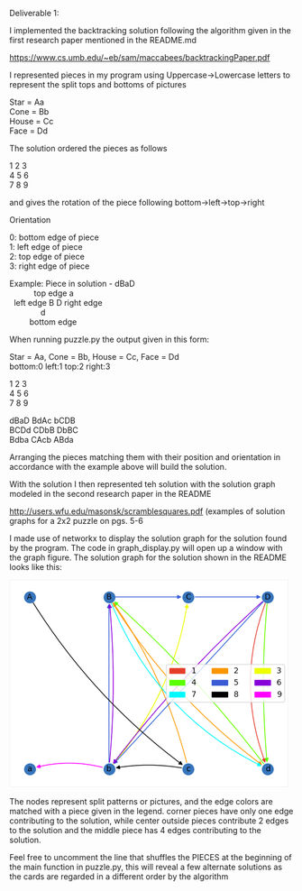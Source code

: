 Deliverable 1:

I implemented the backtracking solution following the algorithm given in the first research paper mentioned in the README.md

https://www.cs.umb.edu/~eb/sam/maccabees/backtrackingPaper.pdf

I represented pieces in my program using Uppercase->Lowercase letters to represent the split tops and bottoms of pictures

  Star = Aa<br/>
  Cone = Bb<br/>
  House = Cc<br/>
  Face = Dd<br/>
 
The solution ordered the pieces as follows

  1 2 3<br/>
  4 5 6<br/>
  7 8 9<br/>
 
  and gives the rotation of the piece following bottom->left->top->right
 
  Orientation<br/>

  0: bottom edge of piece <br/>
  1: left edge of piece<br/>
  2: top edge of piece<br/>
  3: right edge of piece<br/>
  
  Example: Piece in solution - dBaD<br/>
  &nbsp;&nbsp;&nbsp;&nbsp;&nbsp;&nbsp;&nbsp;&nbsp;&nbsp;&nbsp;&nbsp;top edge a<br/>
  &nbsp;&nbsp;left edge  B D  right edge <br/>
&nbsp;&nbsp;&nbsp;&nbsp;&nbsp;&nbsp;&nbsp;&nbsp;&nbsp;&nbsp;&nbsp;&nbsp;&nbsp;&nbsp;d<br/>
&nbsp;&nbsp;&nbsp;&nbsp;&nbsp;&nbsp;&nbsp;&nbsp;&nbsp;bottom edge<br/>
         
When running puzzle.py the output given in this form:

  Star = Aa, Cone = Bb, House = Cc, Face = Dd<br/>
  bottom:0 left:1 top:2 right:3<br/>

  1 2 3<br/>
  4 5 6<br/>
  7 8 9<br/>

  dBaD   BdAc   bCDB<br/>
  BCDd   CDbB   DbBC<br/>
  Bdba   CAcb   ABda<br/>
  
Arranging the pieces matching them with their position and orientation in accordance with the example above will build the solution.

With the solution I then represented teh solution with the solution graph modeled in the second research paper in the README

  http://users.wfu.edu/masonsk/scramblesquares.pdf (examples of solution graphs for a 2x2 puzzle on pgs. 5-6

I made use of networkx to display the solution graph for the solution found by the program. The code in graph_display.py will open up a window with the graph figure. The solution graph for the solution shown in the README looks like this:

![](images/example_graph.png)

The nodes represent split patterns or pictures, and the edge colors are matched with a piece given in the legend. corner pieces have only one edge contributing to the solution, while center outside pieces contribute 2 edges to the solution and the middle piece has 4 edges contributing to the solution. 

Feel free to uncomment the line that shuffles the PIECES at the beginning of the main function in puzzle.py, this will reveal a few alternate solutions as the cards are regarded in a different order by the algorithm
  


  

